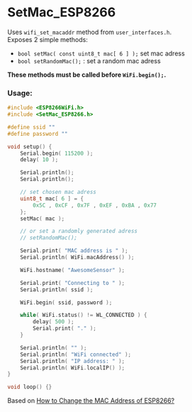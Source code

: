 # SetMac_ESP8266

Uses `wifi_set_macaddr` method from `user_interfaces.h`.  
Exposes 2 simple methods:
- `bool setMac( const uint8_t mac[ 6 ] );` set mac adress
- `bool setRandomMac();` : set a random mac adress

**These methods must be called before `WiFi.begin();`.**

### Usage:
```c++
#include <ESP8266WiFi.h>
#include <SetMac_ESP8266.h>

#define ssid ""
#define password ""

void setup() {
    Serial.begin( 115200 );
    delay( 10 );

    Serial.println();
    Serial.println();

    // set chosen mac adress
    uint8_t mac[ 6 ] = {
        0x5C , 0xCF , 0x7F , 0xEF , 0xBA , 0x77
    };
    setMac( mac );

    // or set a randomly generated adress
    // setRandomMac();

    Serial.print( "MAC address is " );
    Serial.println( WiFi.macAddress() );

    WiFi.hostname( "AwesomeSensor" );

    Serial.print( "Connecting to " );
    Serial.println( ssid );

    WiFi.begin( ssid, password );

    while( WiFi.status() != WL_CONNECTED ) {
        delay( 500 );
        Serial.print( "." );
    }

    Serial.println( "" );
    Serial.println( "WiFi connected" );
    Serial.println( "IP address: " );
    Serial.println( WiFi.localIP() );
}

void loop() {}
```


Based on [How to Change the MAC Address of ESP8266?](https://yoursunny.com/t/2017/change-ESP8266-MAC/)

